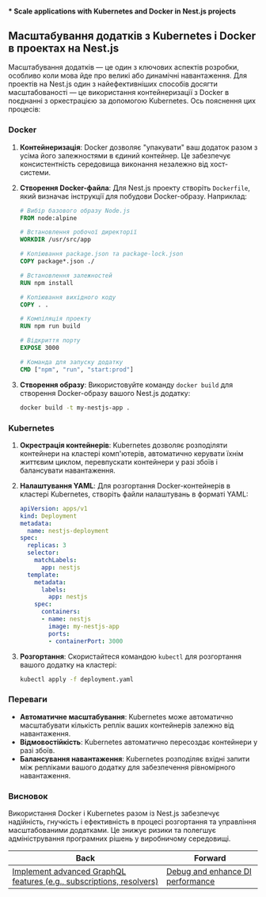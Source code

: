 #### * Scale applications with Kubernetes and Docker in Nest.js projects

## Масштабування додатків з Kubernetes і Docker в проектах на Nest.js

Масштабування додатків — це один з ключових аспектів розробки, особливо коли мова йде про великі або динамічні навантаження. Для проектів на Nest.js один з найефективніших способів досягти масштабованості — це використання контейнеризації з Docker в поєднанні з оркестрацією за допомогою Kubernetes. Ось пояснення цих процесів:

### Docker

1. **Контейнеризація**: Docker дозволяє "упакувати" ваш додаток разом з усіма його залежностями в єдиний контейнер. Це забезпечує консистентність середовища виконання незалежно від хост-системи.

2. **Створення Docker-файла**: Для Nest.js проекту створіть `Dockerfile`, який визначає інструкції для побудови Docker-образу. Наприклад:
   ```dockerfile
   # Вибір базового образу Node.js
   FROM node:alpine

   # Встановлення робочої директорії
   WORKDIR /usr/src/app

   # Копіювання package.json та package-lock.json
   COPY package*.json ./

   # Встановлення залежностей
   RUN npm install

   # Копіювання вихідного коду
   COPY . .

   # Компіляція проекту
   RUN npm run build

   # Відкриття порту
   EXPOSE 3000

   # Команда для запуску додатку
   CMD ["npm", "run", "start:prod"]
   ```

3. **Створення образу**: Використовуйте команду `docker build` для створення Docker-образу вашого Nest.js додатку:
   ```bash
   docker build -t my-nestjs-app .
   ```

### Kubernetes

1. **Окрестрація контейнерів**: Kubernetes дозволяє розподіляти контейнери на кластері комп'ютерів, автоматично керувати їхнім життєвим циклом, перевпускати контейнери у разі збоїв і балансувати навантаження.

2. **Налаштування YAML**: Для розгортання Docker-контейнерів в кластері Kubernetes, створіть файли налаштувань в форматі YAML:
   ```yaml
   apiVersion: apps/v1
   kind: Deployment
   metadata:
     name: nestjs-deployment
   spec:
     replicas: 3
     selector:
       matchLabels:
         app: nestjs
     template:
       metadata:
         labels:
           app: nestjs
       spec:
         containers:
         - name: nestjs
           image: my-nestjs-app
           ports:
           - containerPort: 3000
   ```

3. **Розгортання**: Скористайтеся командою `kubectl` для розгортання вашого додатку на кластері:
   ```bash
   kubectl apply -f deployment.yaml
   ```

### Переваги

- **Автоматичне масштабування**: Kubernetes може автоматично масштабувати кількість реплік ваших контейнерів залежно від навантаження.
- **Відмовостійкість**: Kubernetes автоматично пересоздає контейнери у разі збоїв.
- **Балансування навантаження**: Kubernetes розподіляє вхідні запити між репліками вашого додатку для забезпечення рівномірного навантаження.

### Висновок

Використання Docker і Kubernetes разом із Nest.js забезпечує надійність, гнучкість і ефективність в процесі розгортання та управління масштабованими додатками. Це знижує ризики та полегшує адміністрування програмних рішень у виробничому середовищі.

| Back | Forward |
|---|---|
| [Implement advanced GraphQL features (e.g., subscriptions, resolvers)](/ua/senior/nestjs/implement-advanced-graphql-features.md)  | [Debug and enhance DI performance](/ua/senior/nestjs/improve-dependency-injection.md) |